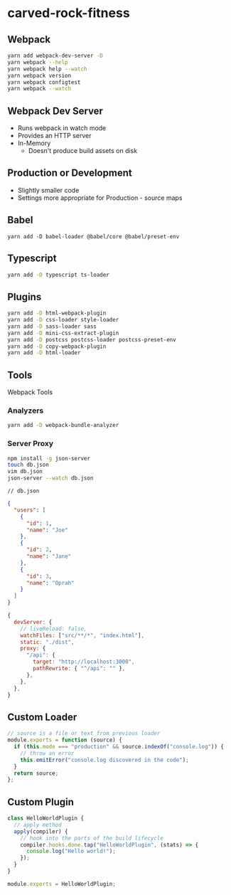 # carved-rock-fitness

## Webpack

```sh
yarn add webpack-dev-server -D
yarn webpack --help
yarn webpack help --watch
yarn webpack version
yarn webpack configtest
yarn webpack --watch
```

## Webpack Dev Server

- Runs webpack in watch mode
- Provides an HTTP server
- In-Memory
  - Doesn't produce build assets on disk

## Production or Development

- Slightly smaller code
- Settings more appropriate for Production - source maps

## Babel

```
yarn add -D babel-loader @babel/core @babel/preset-env
```

## Typescript

```sh
yarn add -D typescript ts-loader
```

## Plugins

```sh
yarn add -D html-webpack-plugin
yarn add -D css-loader style-loader
yarn add -D sass-loader sass
yarn add -D mini-css-extract-plugin
yarn add -D postcss postcss-loader postcss-preset-env
yarn add -D copy-webpack-plugin
yarn add -D html-loader
```

## Tools

Webpack Tools

### Analyzers

```sh
yarn add -D webpack-bundle-analyzer
```

### Server Proxy

```sh
npm install -g json-server
touch db.json
vim db.json
json-server --watch db.json
```

`// db.json`

```json
{
  "users": [
    {
      "id": 1,
      "name": "Joe"
    },
    {
      "id": 2,
      "name": "Jane"
    },
    {
      "id": 3,
      "name": "Oprah"
    }
  ]
}
```

```js
{
  devServer: {
    // liveReload: false,
    watchFiles: ["src/**/*", "index.html"],
    static: "./dist",
    proxy: {
      "/api": {
        target: "http://localhost:3000",
        pathRewrite: { "^/api": "" },
      },
    },
  },
}
```

## Custom Loader

```js
// source is a file or text from previous loader
module.exports = function (source) {
  if (this.mode === "production" && source.indexOf("console.log")) {
    // throw an error
    this.emitError("console.log discovered in the code");
  }
  return source;
};
```

## Custom Plugin

```js
class HelloWorldPlugin {
  // apply method
  apply(compiler) {
    // hook into the parts of the build lifecycle
    compiler.hooks.done.tap("HelloWorldPlugin", (stats) => {
      console.log("Hello world!");
    });
  }
}

module.exports = HelloWorldPlugin;
```

